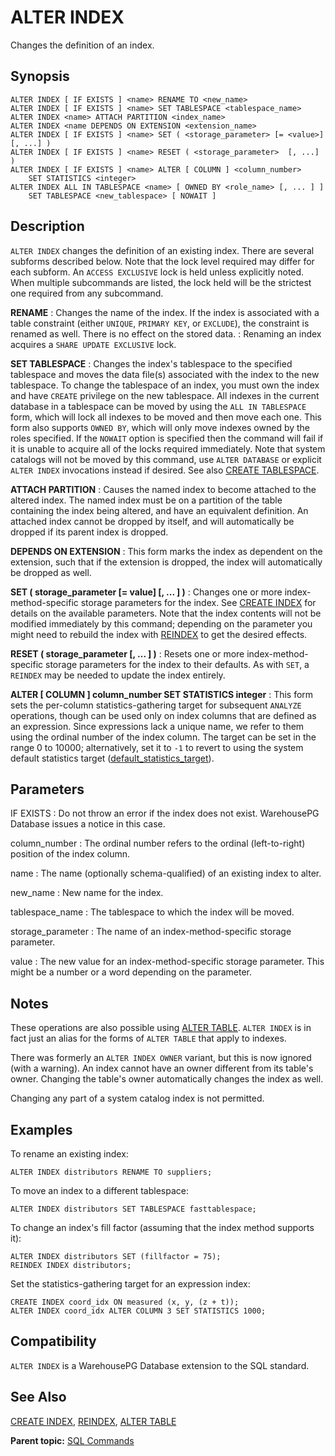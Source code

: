 # ALTER INDEX 

Changes the definition of an index.

## <a id="section2"></a>Synopsis 

``` {#sql_command_synopsis}
ALTER INDEX [ IF EXISTS ] <name> RENAME TO <new_name>
ALTER INDEX [ IF EXISTS ] <name> SET TABLESPACE <tablespace_name>
ALTER INDEX <name> ATTACH PARTITION <index_name>
ALTER INDEX <name DEPENDS ON EXTENSION <extension_name>
ALTER INDEX [ IF EXISTS ] <name> SET ( <storage_parameter> [= <value>] [, ...] )
ALTER INDEX [ IF EXISTS ] <name> RESET ( <storage_parameter>  [, ...] )
ALTER INDEX [ IF EXISTS ] <name> ALTER [ COLUMN ] <column_number>
    SET STATISTICS <integer>
ALTER INDEX ALL IN TABLESPACE <name> [ OWNED BY <role_name> [, ... ] ]
    SET TABLESPACE <new_tablespace> [ NOWAIT ]

```

## <a id="section3"></a>Description 

`ALTER INDEX` changes the definition of an existing index. There are several subforms described below. Note that the lock level required may differ for each subform. An `ACCESS EXCLUSIVE` lock is held unless explicitly noted. When multiple subcommands are listed, the lock held will be the strictest one required from any subcommand.

**RENAME**
:   Changes the name of the index.  If the index is associated with a table constraint \(either `UNIQUE`, `PRIMARY KEY`, or `EXCLUDE`\), the constraint is renamed as well. There is no effect on the stored data.
:   Renaming an index acquires a `SHARE UPDATE EXCLUSIVE` lock.

**SET TABLESPACE**
:   Changes the index's tablespace to the specified tablespace and moves the data file\(s\) associated with the index to the new tablespace. To change the tablespace of an index, you must own the index and have `CREATE` privilege on the new tablespace. All indexes in the current database in a tablespace can be moved by using the `ALL IN TABLESPACE` form, which will lock all indexes to be moved and then move each one. This form also supports `OWNED BY`, which will only move indexes owned by the roles specified. If the `NOWAIT` option is specified then the command will fail if it is unable to acquire all of the locks required immediately. Note that system catalogs will not be moved by this command, use `ALTER DATABASE` or explicit `ALTER INDEX` invocations instead if desired. See also [CREATE TABLESPACE](CREATE_TABLESPACE.html).

**ATTACH PARTITION**
:   Causes the named index to become attached to the altered index. The named index must be on a partition of the table containing the index being altered, and have an equivalent definition. An attached index cannot be dropped by itself, and will automatically be dropped if its parent index is dropped.

**DEPENDS ON EXTENSION**
:   This form marks the index as dependent on the extension, such that if the extension is dropped, the index will automatically be dropped as well.

**SET ( storage\_parameter [= value] [, ... ] )**
:   Changes one or more index-method-specific storage parameters for the index. See [CREATE INDEX](CREATE_INDEX.html) for details on the available parameters. Note that the index contents will not be modified immediately by this command; depending on the parameter you might need to rebuild the index with [REINDEX](REINDEX.html) to get the desired effects.

**RESET ( storage\_parameter [, ... ] )**
:   Resets one or more index-method-specific storage parameters for the index to their defaults. As with `SET`, a `REINDEX` may be needed to update the index entirely.

**ALTER [ COLUMN ] column\_number SET STATISTICS integer**
:   This form sets the per-column statistics-gathering target for subsequent `ANALYZE` operations, though can be used only on index columns that are defined as an expression. Since expressions lack a unique name, we refer to them using the ordinal number of the index column. The target can be set in the range 0 to 10000; alternatively, set it to `-1` to revert to using the system default statistics target \([default\_statistics\_target](../config_params/guc-list.html#default_statistics_target)\).

## <a id="section4"></a>Parameters 

IF EXISTS
:   Do not throw an error if the index does not exist. WarehousePG Database issues a notice in this case.

column\_number
:   The ordinal number refers to the ordinal \(left-to-right\) position of the index column.

name
:   The name \(optionally schema-qualified\) of an existing index to alter.

new\_name
:   New name for the index.

tablespace\_name
:   The tablespace to which the index will be moved.

storage\_parameter
:   The name of an index-method-specific storage parameter.

value
:   The new value for an index-method-specific storage parameter. This might be a number or a word depending on the parameter.

## <a id="section5"></a>Notes 

These operations are also possible using [ALTER TABLE](ALTER_TABLE.html). `ALTER INDEX` is in fact just an alias for the forms of `ALTER TABLE` that apply to indexes.

There was formerly an `ALTER INDEX OWNER` variant, but this is now ignored \(with a warning\). An index cannot have an owner different from its table's owner. Changing the table's owner automatically changes the index as well.

Changing any part of a system catalog index is not permitted.

## <a id="section6"></a>Examples 

To rename an existing index:

```
ALTER INDEX distributors RENAME TO suppliers;
```

To move an index to a different tablespace:

```
ALTER INDEX distributors SET TABLESPACE fasttablespace;
```

To change an index's fill factor \(assuming that the index method supports it\):

```
ALTER INDEX distributors SET (fillfactor = 75);
REINDEX INDEX distributors;
```

Set the statistics-gathering target for an expression index:

```
CREATE INDEX coord_idx ON measured (x, y, (z + t));
ALTER INDEX coord_idx ALTER COLUMN 3 SET STATISTICS 1000;
```

## <a id="section7"></a>Compatibility 

`ALTER INDEX` is a WarehousePG Database extension to the SQL standard.

## <a id="section8"></a>See Also 

[CREATE INDEX](CREATE_INDEX.html), [REINDEX](REINDEX.html), [ALTER TABLE](ALTER_TABLE.html)

**Parent topic:** [SQL Commands](../sql_commands/sql_ref.html)

